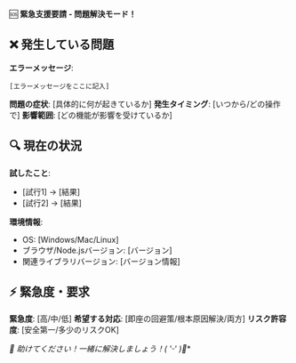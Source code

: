 🆘 **緊急支援要請 - 問題解決モード！**

## ❌ 発生している問題
**エラーメッセージ**:

```
[エラーメッセージをここに記入]
```

**問題の症状**: [具体的に何が起きているか]
**発生タイミング**: [いつから/どの操作で]
**影響範囲**: [どの機能が影響を受けているか]

## 🔍 現在の状況
**試したこと**: 
- [試行1] → [結果]
- [試行2] → [結果]

**環境情報**: 
- OS: [Windows/Mac/Linux]
- ブラウザ/Node.jsバージョン: [バージョン]
- 関連ライブラリバージョン: [バージョン情報]

## ⚡ 緊急度・要求
**緊急度**: [高/中/低]
**希望する対応**: [即座の回避策/根本原因解決/両方]
**リスク許容度**: [安全第一/多少のリスクOK]

**🚀 助けてください！一緒に解決しましょう！(* 'ᵕ' )💪**